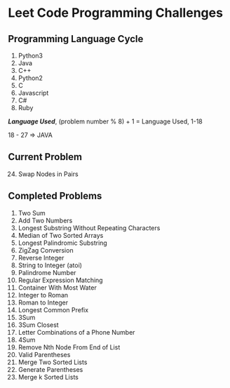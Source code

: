 # Leet Code Programming Challenges
## Programming Language Cycle
1. Python3
2. Java
3. C++
4. Python2
5. C
6. Javascript
7. C#
8. Ruby

***Language Used***, (problem number % 8) + 1 = Language Used, 1-18

18 - 27 => JAVA


## Current Problem
24. Swap Nodes in Pairs       

## Completed Problems
1. Two Sum 
2. Add Two Numbers
3.	Longest Substring Without Repeating Characters
4.	Median of Two Sorted Arrays
5.	Longest Palindromic Substring
6. ZigZag Conversion 
7.	Reverse Integer 	
8.	String to Integer (atoi)
9.	Palindrome Number 
10. Regular Expression Matching 
11. Container With Most Water 
12. Integer to Roman
13. Roman to Integer  
14. Longest Common Prefix  
15. 3Sum
16. 3Sum Closest
17. Letter Combinations of a Phone Number 
18. 4Sum    
19. Remove Nth Node From End of List    
20. Valid Parentheses    		
21.	Merge Two Sorted Lists    		
22.	Generate Parentheses    		
23.	Merge k Sorted Lists    		
  
